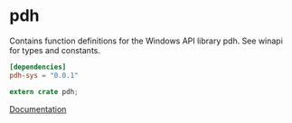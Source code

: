 # pdh #
Contains function definitions for the Windows API library pdh. See winapi for types and constants.

```toml
[dependencies]
pdh-sys = "0.0.1"
```

```rust
extern crate pdh;
```

[Documentation](https://retep998.github.io/doc/winapi/pdh/)
